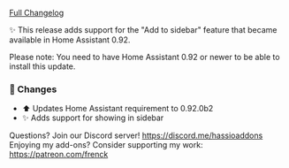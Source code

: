 [Full Changelog][changelog]

✨ This release adds support for the "Add to sidebar" feature that became available in Home Assistant 0.92.

Please note: You need to have Home Assistant 0.92 or newer to be able to install this update. 

### 🔨 Changes

- :arrow_up: Updates Home Assistant requirement to 0.92.0b2
- :sparkles: Adds support for showing in sidebar

[changelog]: https://github.com/hassio-addons/addon-motioneye/compare/v0.4.1...v0.4.2

Questions? Join our Discord server! https://discord.me/hassioaddons
Enjoying my add-ons? Consider supporting my work: https://patreon.com/frenck